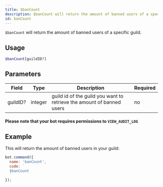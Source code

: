 ```yaml
---
title: $banCount 
description: $banCount will return the amount of banned users of a specific guild.
id: banCount
---
```


`$banCount` will return the amount of banned users of a specific guild.

## Usage

```php
$banCount[guildID?]
```

## Parameters 


| Field    | Type    | Description                                                           | Required |
| -------- | ------- | --------------------------------------------------------------------- | -------- |
| guildID? | integer | guild id of the guild you want to retrieve the amount of banned users | no       |

#### Please note that your bot requires permissions to `VIEW_AUDIT_LOG`

## Example

This will return the amount of banned users in your guild:

```javascript
bot.command({
  name: 'banCount',
  code: `
  $banCount
  `
});
```